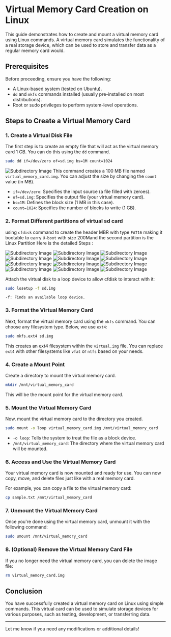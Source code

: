 

# Virtual Memory Card Creation on Linux

This guide demonstrates how to create and mount a virtual memory card using Linux commands. A virtual memory card simulates the functionality of a real storage device, which can be used to store and transfer data as a regular memory card would.

## Prerequisites

Before proceeding, ensure you have the following:

- A Linux-based system (tested on Ubuntu).
- `dd` and `mkfs` commands installed (usually pre-installed on most distributions).
- Root or sudo privileges to perform system-level operations.

## Steps to Create a Virtual Memory Card

### 1. Create a Virtual Disk File
The first step is to create an empty file that will act as the virtual memory card 1 GB. You can do this using the `dd` command.

```bash
sudo dd if=/dev/zero of=sd.img bs=1M count=1024
```
 ![Subdirectory Image](images/dd.png)
This command creates a 100 MB file named `virtual_memory_card.img`. You can adjust the size by changing the `count` value (in MB).

- `if=/dev/zero`: Specifies the input source (a file filled with zeroes).
- `of=sd.img`: Specifies the output file (your virtual memory card).
- `bs=1M`: Defines the block size (1 MB in this case).
- `count=1024`: Specifies the number of blocks to write (1 GB).

### 2. Format Different partitions of virtual sd card 

 using `cfdisk` command to create the header MBR with type `FAT16` making it bootable to carry `U-boot` with size 200Mand the second partition is the Linux Partition
 Here is the detailed Steps :
  
  ![Subdirectory Image](images/dos.png)
  ![Subdirectory Image](images/1.png)
  ![Subdirectory Image](images/2.png)
  ![Subdirectory Image](images/3.png)
  ![Subdirectory Image](images/4.png)
  ![Subdirectory Image](images/5.png)
  ![Subdirectory Image](images/6.png)
  ![Subdirectory Image](images/7.png)
  ![Subdirectory Image](images/8.png)
  ![Subdirectory Image](images/9.png)
  ![Subdirectory Image](images/10.png)
  ![Subdirectory Image](images/11.png)

 Attach the virtual disk to a loop device to allow cfdisk to interact with it:
```bash
sudo losetup -f sd.img
```
    -f: Finds an available loop device.
### 3. Format the Virtual Memory Card
Next, format the virtual memory card using the `mkfs` command. You can choose any filesystem type. Below, we use `ext4`:

```bash
sudo mkfs.ext4 sd.img
```

This creates an ext4 filesystem within the `virtual.img` file. You can replace `ext4` with other filesystems like `vfat` or `ntfs` based on your needs.

### 4. Create a Mount Point
Create a directory to mount the virtual memory card.

```bash
mkdir /mnt/virtual_memory_card
```

This will be the mount point for the virtual memory card.

### 5. Mount the Virtual Memory Card
Now, mount the virtual memory card to the directory you created.

```bash
sudo mount -o loop virtual_memory_card.img /mnt/virtual_memory_card
```

- `-o loop`: Tells the system to treat the file as a block device.
- `/mnt/virtual_memory_card`: The directory where the virtual memory card will be mounted.

### 6. Access and Use the Virtual Memory Card
Your virtual memory card is now mounted and ready for use. You can now copy, move, and delete files just like with a real memory card.

For example, you can copy a file to the virtual memory card:

```bash
cp sample.txt /mnt/virtual_memory_card
```

### 7. Unmount the Virtual Memory Card
Once you're done using the virtual memory card, unmount it with the following command:

```bash
sudo umount /mnt/virtual_memory_card
```

### 8. (Optional) Remove the Virtual Memory Card File
If you no longer need the virtual memory card, you can delete the image file:

```bash
rm virtual_memory_card.img
```

## Conclusion

You have successfully created a virtual memory card on Linux using simple commands. This virtual card can be used to simulate storage devices for various purposes, such as testing, development, or transferring data.

---

Let me know if you need any modifications or additional details!
